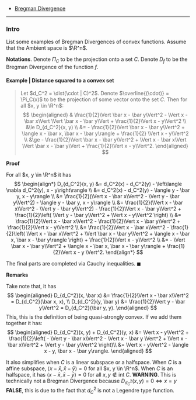 - [Bregman Divergence](Bregman%20Divergence.md)

---
### **Intro**

List some examples of Bregman Divergences of convex functions. 
Assume that the Ambient space is $\R^n$. 

**Notations**. 
Denote $\Pi_C$ to be the projection onto a set $C$. 
Denote $D_f$ to be the Bregman Divergence of the function $f$. 

#### **Example | Distance squared to a convex set**
> Let $d_C^2 = \dist(\cdot | C)^2$.
> Denote $\overline{(\cdot)} = \Pi_C(x)$ to be the projection of some vector onto the set $C$. 
Then for all $x, y \in \R^n$: 
> $$
> \begin{aligned}
>     & \frac{1}{2}\Vert \bar x - \bar y\Vert^2 - \Vert x - \bar x\Vert \Vert \bar x - \bar y\Vert + \frac{1}{2}\Vert x - y\Vert^2 
>     \\
>     &\le 
>     D_{d_C^2}(x, y) 
>     \\
>     &= 
>     - \frac{1}{2}\Vert \bar x - \bar y\Vert^2
>     + \langle x - \bar x, \bar x - \bar y\rangle
>     + \frac{1}{2} \Vert x - y\Vert^2
>     \\
>     &\ge - \frac{1}{2}\Vert \bar x - \bar y\Vert^2 
>     + \Vert x - \bar x\Vert \Vert \bar x - \bar y\Vert 
>     + \frac{1}{2}\Vert x - y\Vert^2. 
> \end{aligned}
> $$

**Proof**

For all $x, y \in \R^n$ it has 
$$
\begin{align*}
    D_{d_C^2}(x, y) &= 
    d_C^2(x) - d_C^2(y) - \left\langle \nabla d_C^2(y), x - y\right\rangle
    \\
    &= d_C^2(x) - d_C^2(y) - \langle y - \bar y, x - y\rangle
    \\
    &= \frac{1}{2}(\Vert x - \bar x\Vert^2 - \Vert y - \bar y\Vert^2)
    - \langle y - \bar y, x - y\rangle
    \\
    &= \frac{1}{2}(\Vert x - \bar x\Vert^2 - \Vert y - \bar y\Vert^2)
    - \frac{1}{2}\Vert x - \bar y\Vert^2 
    + \frac{1}{2}\left(
        \Vert y - \bar y\Vert^2 + \Vert x - y\Vert^2
    \right)
    \\ 
    &= \frac{1}{2}\Vert x - \bar x\Vert^2
    - \frac{1}{2}\Vert x - \bar y\Vert^2 + \frac{1}{2}\Vert x - y\Vert^2
    \\
    &= 
    \frac{1}{2}\Vert x - \bar x\Vert^2
    - \frac{1}{2}\left(
        \Vert x - \bar x\Vert^2 + \Vert \bar x - \bar y\Vert^2
        + \langle x - \bar x, \bar x - \bar y\rangle
    \right)
    + \frac{1}{2}\Vert x - y\Vert^2
    \\
    &= - \Vert \bar x - \bar y\Vert^2 + \langle x - \bar x, \bar x - \bar y\rangle 
    + \frac{1}{2}\Vert x - y \Vert^2. 
\end{align*}
$$

The final parts are completed via Cauchy inequalities. $\blacksquare$

**Remarks**

Take note that, it has 
$$
\begin{aligned}
    D_{d_C^2}(x, \bar x) &= \frac{1}{2}\Vert x - \bar x\Vert^2 = D_{d_C^2}(\bar x, x),
    \\
    D_{d_C^2}(y, \bar y) &= \frac{1}{2}\Vert y - \bar y\Vert^2 = D_{d_C^2}(\bar y, y). 
\end{aligned}
$$
This, this is the definition of being quasi-strongly convex. 
If we add them together it has: 
$$
\begin{aligned}
    D_{d_C^2}(x, y) + D_{d_C^2}(y, x) &= 
    \Vert x - y\Vert^2 + \frac{1}{2}\left(
        - \Vert y - \bar x\Vert^2 - \Vert x - \bar y \Vert^2 + \Vert x - \bar x\Vert^2
        + \Vert y - \bar y\Vert^2
    \right)\\
    &= 
    \Vert x - y\Vert^2 - \langle x - y, \bar x - \bar y\rangle. 
\end{aligned}
$$

It also simplifies when $C$ is a linear subspace or a halfspace. 
When $C$ is a affine subspace, $\langle x - \bar x, \bar x - \bar y\rangle = 0$ for all $x, y \in \R^n$. 
When $C$ is an halfspace, it has $\langle x - \bar x, \bar x - \bar y\rangle = 0$ for all $x, y \not \in \text{int}\; C$. 
**WARNING**. 
This is technically not a Bregman Divergence because $D_{d_C^2}(x, y) = 0 \iff  x = y$ **FALSE**, this is due to the fact that $d_C^2$ is not a Legendre type function. 
